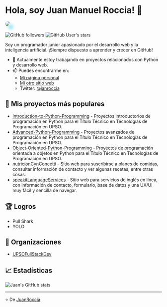 # Hola, soy Juan Manuel Roccia! 👋

<p align="left" style="text-align: left; margin-top: 5px;">
<a href="https://github.com/valentinbarco" target="_blank">
    <img src="https://readme-typing-svg.herokuapp.com?color=00C3EA&size=22&center=false&vCenter=true&width=1100&height=40&speed=100&lines=Desarrollo+Web+-+Análisis+de+Datos+-+Big+Data+-+Machine+Learning+-+Deep+Learning;" style="border-radius: 10px; box-shadow: 10px 10px 10px rgba(0, 195, 234, 0.4); margin-bottom: 5px;">
<!--     <img src="https://readme-typing-svg.herokuapp.com?color=00C3EA&size=22&center=false&vCenter=true&width=1100&height=40&speed=100&lines=Quantum+Computing+-+Embedded+Systems+-+Digital+Audio+Engineering;" style="border-radius: 3px; box-shadow: 0px 0px 10px rgba(0, 195, 234, 0.4);"> -->
</a>
</p>

![GitHub followers](https://img.shields.io/github/followers/JuanRoccia?label=Followers&style=social) ![GitHub User's stars](https://img.shields.io/github/stars/JuanRoccia?style=social)

Soy un programador junior apasionado por el desarrollo web y la inteligencia artificial. ¡Siempre dispuesto a aprender y crecer en GitHub!

- 🌱 Actualmente estoy trabajando en proyectos relacionados con Python y desarrollo web.
- 📫 Puedes encontrarme en:
  - [Mi página personal](https://juanroccia.github.io/)
  - [Mi otro sitio web](https://juanroccia.w3spaces.com/)
  - Twitter: [@janroccia](https://twitter.com/janroccia)

## 🚀 Mis proyectos más populares

- [Introduction-to-Python-Programming](https://github.com/JuanRoccia/Introduction-to-Python-Programming) - Proyectos introductorios de programación en Python para el Título Técnico en Tecnologías de Programación en UPSO.
- [Advanced-Python-Programming](https://github.com/JuanRoccia/Advanced-Python-Programming) - Proyectos avanzados de programación en Python para el Título Técnico en Tecnologías de Programación en UPSO.
- [Object-Oriented-Python-Programming](https://github.com/JuanRoccia/Object-Oriented-Python-Programming) - Proyectos de programación orientada a objetos en Python para el Título Técnico en Tecnologías de Programación en UPSO.
- [nutricionCynConcetti](https://github.com/JuanRoccia/nutricionCynConcetti) - Sitio web para suscribirse a planes de comidas, consultar información de contacto y ver algunas recetas, entre otras cosas.
- [speakitLanguageServices](https://github.com/JuanRoccia/speakitLanguageServices) - Sitio web para servicios de inglés en línea, con información de contacto, formulario, base de datos y una UX/UI muy fácil y sencilla de navegar.

## 🏆 Logros

- Pull Shark
- YOLO

## 🤝 Organizaciones

- [UPSOFullStackDev](https://github.com/UPSOFullStackDev)

## 📈 Estadísticas

![Juan's GitHub stats](https://github-readme-stats.vercel.app/api?username=JuanRoccia&show_icons=true&theme=radical)

---

⭐️ De [JuanRoccia](https://github.com/JuanRoccia)
